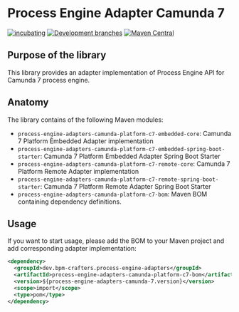 # Process Engine Adapter Camunda 7


[![incubating](https://img.shields.io/badge/lifecycle-INCUBATING-orange.svg)](https://github.com/holisticon#open-source-lifecycle)
[![Development branches](https://github.com/bpm-crafters/process-engine-adapters-camunda-7/actions/workflows/development.yml/badge.svg)](https://github.com/bpm-crafters/process-engine-adapters-camunda-7/actions/workflows/development.yml)
[![Maven Central](https://maven-badges.herokuapp.com/maven-central/dev.bpm-crafters.process-engine-adapters/process-engine-adapter-camunda-platform-c7-bom/badge.svg)](https://maven-badges.herokuapp.com/maven-central/dev.bpm-crafters.process-engine-adapters-camunda-7/process-engine-adapter-camunda-platform-c7-bom)

## Purpose of the library

This library provides an adapter implementation of Process Engine API for Camunda 7 process engine. 

## Anatomy

The library contains of the following Maven modules:

- `process-engine-adapters-camunda-platform-c7-embedded-core`: Camunda 7 Platform Embedded Adapter implementation 
- `process-engine-adapters-camunda-platform-c7-embedded-spring-boot-starter`: Camunda 7 Platform Embedded Adapter Spring Boot Starter 
- `process-engine-adapters-camunda-platform-c7-remote-core`: Camunda 7 Platform Remote Adapter implementation 
- `process-engine-adapters-camunda-platform-c7-remote-spring-boot-starter`: Camunda 7 Platform Remote Adapter Spring Boot Starter 
- `process-engine-adapters-camunda-platform-c7-bom`: Maven BOM containing dependency definitions.

## Usage

If you want to start usage, please add the BOM to your Maven project and add corresponding adapter implementation:

```xml
<dependency>
  <groupId>dev.bpm-crafters.process-engine-adapters</groupId>
  <artifactId>process-engine-adapters-camunda-platform-c7-bom</artifactId>
  <version>${process-engine-adapters-camunda-7.version}</version>
  <scope>import</scope>
  <type>pom</type>
</dependency>
```


